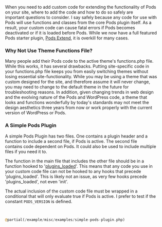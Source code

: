 <script>
{
    "title": "Where Should I Put Code For Use With Pods?",
    "excerpt": "How and where to safely add code to extend Pods' functionality.",
    "menu_order": "2",
    "author": "josh412",
    "termSlugs": {
        "tutorial_type": [
            "beginner"
        ]
    },
    "customFields": [
        {"key":"_yoast_wpseo_title", "value": "Where Should I Put Code For Use With Pods? - Pods Framework"},
        {"key":"_yoast_wpseo_metadesc", "value": "Where to safely add custom code for extending the functionality of Pods on your site."}
    ]
}
</script>

When you need to add custom code for extending the functionality of Pods on your site, where to add the code and how to do so safely are important questions to consider. I say safely because any code for use with Pods will use functions and classes from the core Pods plugin itself. As a result, your custom code can cause fatal errors if Pods becomes deactivated or if it is loaded before Pods. While we now have a full featured Pods starter plugin, <a title="Pods starter plugin GitHub repository" href="https://github.com/pods-framework/pods-extend" target="_blank">Pods Extend</a>, it is overkill for many cases.
<h3>Why Not Use Theme Functions File?</h3>
Many people add their Pods code to the active theme's functions.php file. While this works, it has several drawbacks. Putting site-specific code in your functions.php file keeps you from easily switching themes without losing essential site-functionality. While you may be using a theme that was custom designed for the site, and therefore assume it will never change, you may need to change to the default theme in the future for troubleshooting reasons. In addition, given changing trends in web design and the evolving nature of the Pods and WordPress code, a theme that looks and functions wonderfully by today's standards may not meet the design aesthetics three years from now or work properly with the current version of WordPress or Pods.
<h3>A Simple Pods Plugin</h3>
A simple Pods Plugin has two files. One contains a plugin header and a function to include a second file, if Pods is active. The second file contains code dependent on Pods. It could also be used to include multiple files if you need it to.

The function in the main file that includes the other file should be in a function hooked to '<a href="http://codex.wordpress.org/Plugin_API/Action_Reference/plugins_loaded">plugins_loaded</a>'. This means that any code you use in your custom code file can not be hooked to any hooks that precede 'plugins_loaded'. This is likely not an issue, as very few hooks precede 'plugins_loaded', not even 'init'.

The actual inclusion of the custom code file must be wrapped in a conditional that will only evaluate true if Pods is active. I prefer to test if the constant <code>PODS_VERSION</code> is defined.

&nbsp;

```php
@partial(/example/misc/examples/simple-pods-plugin.php)
```

